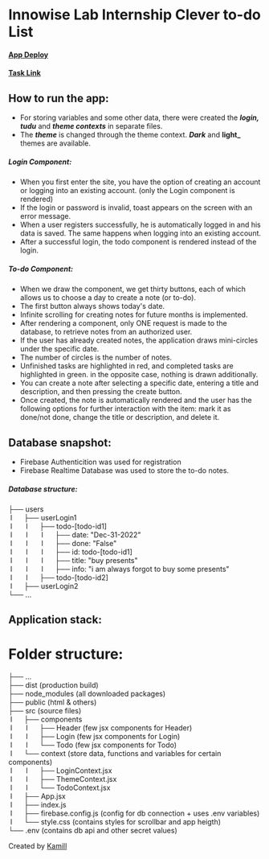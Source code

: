 # Innowise Lab Internship Clever to-do List

#### [App Deploy](https://amgod1.github.io/Innowise-Lab-Internship-Clever-to-do-List/)

#### [Task Link](https://drive.google.com/file/d/1r3jTVTyrosejvIxiuAnTM7U0XvD8vuCE/view?usp=share_link)

## How to run the app:

- For storing variables and some other data, there were created the **_login, tudu_** and **_theme contexts_** in separate files.
- The **_theme_** is changed through the theme context. **_Dark_** and **light_** themes are available.

##### Login Component:

- When you first enter the site, you have the option of creating an account or logging into an existing account. (only the Login component is rendered)
- If the login or password is invalid, toast appears on the screen with an error message.
- When a user registers successfully, he is automatically logged in and his data is saved. The same happens when logging into an existing account.
- After a successful login, the todo component is rendered instead of the login.

##### To-do Component:

- When we draw the component, we get thirty buttons, each of which allows us to choose a day to create a note (or to-do). 
- The first button always shows today's date.
- Infinite scrolling for creating notes for future months is implemented.
- After rendering a component, only ONE request is made to the database, to retrieve notes from an authorized user.
- If the user has already created notes, the application draws mini-circles under the specific date.
- The number of circles is the number of notes.
- Unfinished tasks are highlighted in red, and completed tasks are highlighted in green. in the opposite case, nothing is drawn additionally.
- You can create a note after selecting a specific date, entering a title and description, and then pressing the create button.
- Once created, the note is automatically rendered and the user has the following options for further interaction with the item: mark it as done/not done, change the title or description, and delete it. 

## Database snapshot:
- Firebase Authenticition was used for registration
- Firebase Realtime Database was used to store the to-do notes.

##### Database structure:

├── users  
 l      ├── userLogin1  
 l       l      ├── todo-[todo-id1]  
 l       l       l      ├──  date: "Dec-31-2022"  
 l       l       l      ├──  done: "False"  
 l       l       l      ├──  id: todo-[todo-id1]  
 l       l       l      ├──  title: "buy presents"  
 l       l       l      ├──  info: "i am always forgot to buy some presents"  
 l       l      ├── todo-[todo-id2]  
 l      ├── userLogin2  
└── ...  

## Application stack:

# Folder structure:

├── ...  
├── dist  (production build)  
├── node_modules (all downloaded packages)  
├── public (html & others)  
├── src (source files)  
 l      ├── components  
 l       l      ├── Header (few jsx components for Header)  
 l       l      ├── Login (few jsx components for Login)  
 l       l      └── Todo (few jsx components for Todo)  
 l      └── context (store data, functions and variables for certain components)  
 l       l      ├── LoginContext.jsx  
 l       l      ├── ThemeContext.jsx  
 l       l      └── TodoContext.jsx  
 l      ├── App.jsx  
 l      ├── index.js  
 l      ├── firebase.config.js (config for db connection + uses .env variables)  
 l      └──  style.css (contains styles for scrollbar and app heigth)  
└── .env (contains db api and other secret values)  

Created by [Kamill](https://github.com/amgod1)
